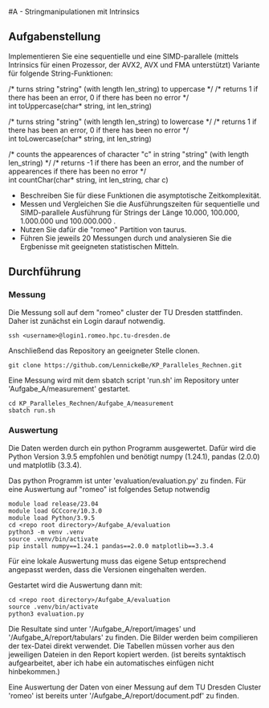 #A - Stringmanipulationen mit Intrinsics

## Aufgabenstellung

Implementieren Sie eine sequentielle und eine SIMD-parallele (mittels Intrinsics für einen Prozessor, der AVX2, AVX und FMA unterstützt) Variante für folgende String-Funktionen:

/\* turns string "string" (with length len_string) to uppercase \*/
/\* returns 1 if there has been an error, 0 if there has been no error \*/\
int toUppercase(char\* string, int len_string)

/\* turns string "string" (with length len_string) to lowercase \*/
/\* returns 1 if there has been an error, 0 if there has been no error \*/\
int toLowercase(char\* string, int len_string)

/\* counts the appearences of character "c" in string "string" (with length len_string) \*/
/\* returns -1 if there has been an error, and the number of appearences if there has been no error \*/\
int countChar(char\* string, int len_string, char c)


- Beschreiben Sie für diese Funktionen die asymptotische Zeitkomplexität.
- Messen und Vergleichen Sie die Ausführungszeiten für sequentielle und SIMD-parallele Ausführung für Strings der Länge 10.000, 100.000, 1.000.000 und 100.000.000 .
- Nutzen Sie dafür die "romeo" Partition von taurus.
- Führen Sie jeweils 20 Messungen durch und analysieren Sie die Ergbenisse mit geeigneten statistischen Mitteln.

## Durchführung

### Messung
Die Messung soll auf dem "romeo" cluster der TU Dresden stattfinden.
Daher ist zunächst ein Login darauf notwendig.

```
ssh <username>@login1.romeo.hpc.tu-dresden.de
```

Anschließend das Repository an geeigneter Stelle clonen.

```
git clone https://github.com/LennickeBe/KP_Paralleles_Rechnen.git
```

Eine Messung wird mit dem sbatch script 'run.sh' im Repository unter 'Aufgabe_A/measurement' gestartet.

```
cd KP_Paralleles_Rechnen/Aufgabe_A/measurement
sbatch run.sh
```

### Auswertung
Die Daten werden durch ein python Programm ausgewertet. Dafür wird die Python Version 3.9.5 empfohlen und benötigt numpy (1.24.1), pandas (2.0.0) und matplotlib (3.3.4).

Das python Programm ist unter 'evaluation/evaluation.py' zu finden.
Für eine Auswertung auf "romeo" ist folgendes Setup notwendig

```
module load release/23.04
module load GCCcore/10.3.0
module load Python/3.9.5
cd <repo root directory>/Aufgabe_A/evaluation
python3 -m venv .venv
source .venv/bin/activate
pip install numpy==1.24.1 pandas==2.0.0 matplotlib==3.3.4
```

Für eine lokale Auswertung muss das eigene Setup entsprechend angepasst werden, dass die Versionen eingehalten werden.

Gestartet wird die Auswertung dann mit:

```
cd <repo root directory>/Aufgabe_A/evaluation
source .venv/bin/activate
python3 evaluation.py
```

Die Resultate sind unter '<repo root directory>/Aufgabe_A/report/images' und  '<repo root directory>/Aufgabe_A/report/tabulars' zu finden.
Die Bilder werden beim compilieren der tex-Datei direkt verwendet. Die Tabellen müssen vorher aus den jeweiligen Dateien in den Report kopiert werden. (ist bereits syntaktisch aufgearbeitet, aber ich habe ein automatisches einfügen nicht hinbekommen.)

Eine Auswertung der Daten von einer Messung auf dem TU Dresden Cluster 'romeo' ist bereits unter '<repo root directory>/Aufgabe_A/report/document.pdf' zu finden.  
